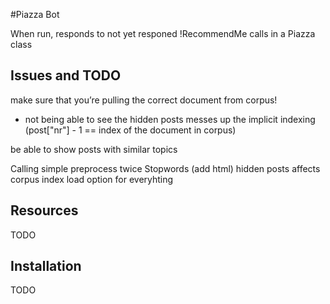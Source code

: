#Piazza Bot

When run, responds to not yet responed !RecommendMe calls in a Piazza class

## Issues and TODO

make sure that you’re pulling the correct document from corpus!
- not being able to see the hidden posts messes up the implicit indexing (post["nr"] - 1 == index of the document in corpus)

be able to show posts with similar topics

Calling simple preprocess twice
Stopwords (add html)
hidden posts affects corpus index
load option for everyhting


## Resources

TODO

## Installation

TODO